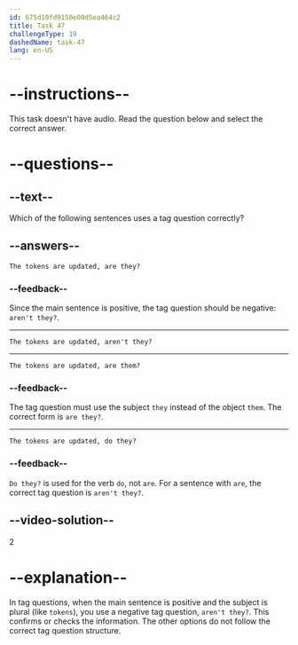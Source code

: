 ```yaml
---
id: 675d10fd9150e00d5ea464c2
title: Task 47
challengeType: 19
dashedName: task-47
lang: en-US
---
```


# --instructions--

This task doesn't have audio. Read the question below and select the correct answer.

# --questions--

## --text--

Which of the following sentences uses a tag question correctly?

## --answers--

`The tokens are updated, are they?`

### --feedback--

Since the main sentence is positive, the tag question should be negative: `aren't they?`.

---

`The tokens are updated, aren't they?`

---

`The tokens are updated, are them?`

### --feedback--

The tag question must use the subject `they` instead of the object `them`. The correct form is `are they?`.

---

`The tokens are updated, do they?`

### --feedback--

`Do they?` is used for the verb `do`, not `are`. For a sentence with `are`, the correct tag question is `aren't they?`.

## --video-solution--

2

# --explanation--

In tag questions, when the main sentence is positive and the subject is plural (like `tokens`), you use a negative tag question, `aren't they?`. This confirms or checks the information. The other options do not follow the correct tag question structure.
